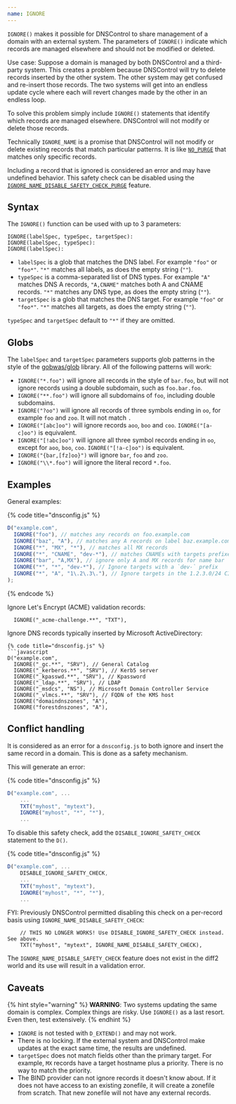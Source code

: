 ```yaml
---
name: IGNORE
---
```


`IGNORE()` makes it possible for DNSControl to share management of a domain with an
external system.  The parameters of `IGNORE()` indicate which records are managed
elsewhere and should not be modified or deleted.

Use case: Suppose a domain is managed by both DNSControl and a third-party system. This creates
a problem because DNSControl will try to delete records inserted by the other system.  The
other system may get confused and re-insert those records.  The two systems will get into
an endless update cycle where each will revert changes made by the other in an endless loop.

To solve this problem simply include `IGNORE()` statements that identify which records
are managed elsewhere.  DNSControl will not modify or delete those records.

Technically `IGNORE_NAME` is a promise that DNSControl will not modify or
delete existing records that match particular patterns. It is like
[`NO_PURGE`](../domain/NO_PURGE.md) that matches only specific records.

Including a record that is ignored is considered an error and may have undefined behavior. This safety check can be disabled using the [`IGNORE_NAME_DISABLE_SAFETY_CHECK_PURGE`](../domain/IGNORE_NAME_DISABLE_SAFETY_CHECK.md) feature.

## Syntax

The `IGNORE()` function can be used with up to 3 parameters:

```
IGNORE(labelSpec, typeSpec, targetSpec):
IGNORE(labelSpec, typeSpec):
IGNORE(labelSpec):
```

* `labelSpec` is a glob that matches the DNS label. For example `"foo"` or `"foo*"`.  `"*"` matches all labels, as does the empty string (`""`).
* `typeSpec` is a comma-separated list of DNS types.  For example `"A"` matches DNS A records, `"A,CNAME"` matches both A and CNAME records. `"*"` matches any DNS type, as does the empty string (`""`).  
* `targetSpec` is a glob that matches the DNS target. For example `"foo"` or `"foo*"`.  `"*"` matches all targets, as does the empty string (`""`).

`typeSpec` and `targetSpec` default to `"*"` if they are omitted.

## Globs

The `labelSpec` and `targetSpec` parameters supports glob patterns in the style
of the [gobwas/glob](https://github.com/gobwas/glob) library.  All of the
following patterns will work:

* `IGNORE("*.foo")` will ignore all records in the style of `bar.foo`, but will not ignore records using a double
subdomain, such as `foo.bar.foo`.
* `IGNORE("**.foo")` will ignore all subdomains of `foo`, including double subdomains.
* `IGNORE("?oo")` will ignore all records of three symbols ending in `oo`, for example `foo` and `zoo`. It will
not match `.`
* `IGNORE("[abc]oo")` will ignore records `aoo`, `boo` and `coo`. `IGNORE("[a-c]oo")` is equivalent.
* `IGNORE("[!abc]oo")` will ignore all three symbol records ending in `oo`, except for `aoo`, `boo`, `coo`.        `IGNORE("[!a-c]oo")` is equivalent.
* `IGNORE("{bar,[fz]oo}")` will ignore `bar`, `foo` and `zoo`.
* `IGNORE("\\*.foo")` will ignore the literal record `*.foo`.

## Examples

General examples:

{% code title="dnsconfig.js" %}
```javascript
D("example.com",
  IGNORE("foo"), // matches any records on foo.example.com
  IGNORE("baz", "A"), // matches any A records on label baz.example.com
  IGNORE("*", "MX", "*"), // matches all MX records
  IGNORE("*", "CNAME", "dev-*"), // matches CNAMEs with targets prefixed `dev-*`
  IGNORE("bar", "A,MX"), // ignore only A and MX records for name bar
  IGNORE("*", "*", "dev-*"), // Ignore targets with a `dev-` prefix
  IGNORE("*", "A", "1\.2\.3\."), // Ignore targets in the 1.2.3.0/24 CIDR block
);
```
{% endcode %}

Ignore Let's Encrypt (ACME) validation records:

```
  IGNORE("_acme-challenge.**", "TXT"),
```

Ignore DNS records typically inserted by Microsoft ActiveDirectory:

```
{% code title="dnsconfig.js" %}
```javascript
D("example.com",
  IGNORE("_gc.**", "SRV"), // General Catalog
  IGNORE("_kerberos.**", "SRV"), // Kerb5 server
  IGNORE("_kpasswd.**", "SRV"), // Kpassword
  IGNORE("_ldap.**", "SRV"), // LDAP
  IGNORE("_msdcs", "NS"), // Microsoft Domain Controller Service
  IGNORE("_vlmcs.**", "SRV"), // FQDN of the KMS host
  IGNORE("domaindnszones", "A"),
  IGNORE("forestdnszones", "A"),
```

## Conflict handling

It is considered as an error for a `dnsconfig.js` to both ignore and insert the
same record in a domain. This is done as a safety mechanism.

This will generate an error:

{% code title="dnsconfig.js" %}
```javascript
D("example.com", ...
    ...
    TXT("myhost", "mytext"),
    IGNORE("myhost", "*", "*"),
    ...
```

To disable this safety check, add the `DISABLE_IGNORE_SAFETY_CHECK` statement to the `D()`.

{% code title="dnsconfig.js" %}
```javascript
D("example.com", ...
    DISABLE_IGNORE_SAFETY_CHECK,
    ...
    TXT("myhost", "mytext"),
    IGNORE("myhost", "*", "*"),
    ...
```

FYI: Previously DNSControl permitted disabling this check on
a per-record basis using `IGNORE_NAME_DISABLE_SAFETY_CHECK`:

```
    // THIS NO LONGER WORKS! Use DISABLE_IGNORE_SAFETY_CHECK instead. See above.
    TXT("myhost", "mytext", IGNORE_NAME_DISABLE_SAFETY_CHECK),
```

The `IGNORE_NAME_DISABLE_SAFETY_CHECK` feature does not exist in the diff2 world and its use will result in a validation error.

## Caveats

{% hint style="warning" %}
**WARNING**: Two systems updating the same domain is complex.  Complex things are risky. Use `IGNORE()`
as a last resort. Even then, test extensively.
{% endhint %}

* `IGNORE` is not tested with `D_EXTEND()` and may not work.
* There is no locking.  If the external system and DNSControl make updates at the exact same time, the results are undefined.
* `targetSpec` does not match fields other than the primary target.  For example, `MX` records have a target hostname plus a priority. There is no way to match the priority.
* The BIND provider can not ignore records it doesn't know about.  If it does not have access to an existing zonefile, it will create a zonefile from scratch. That new zonefile will not have any external records.
